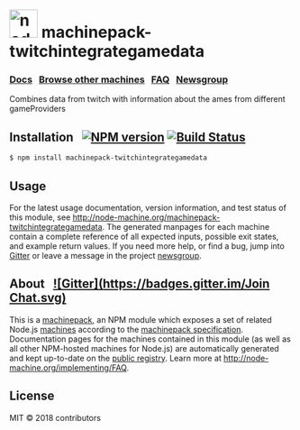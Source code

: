 
<h1>
  <a href="http://node-machine.org" title="Node-Machine public registry"><img alt="node-machine logo" title="Node-Machine Project" src="http://node-machine.org/images/machine-anthropomorph-for-white-bg.png" width="50" /></a>
  machinepack-twitchintegrategamedata
</h1>

### [Docs](http://node-machine.org/machinepack-twitchintegrategamedata) &nbsp; [Browse other machines](http://node-machine.org/machinepacks) &nbsp;  [FAQ](http://node-machine.org/implementing/FAQ)  &nbsp;  [Newsgroup](https://groups.google.com/forum/?hl=en#!forum/node-machine)

Combines data from twitch with information about the ames from different gameProviders


## Installation &nbsp; [![NPM version](https://badge.fury.io/js/machinepack-twitchintegrategamedata.svg)](http://badge.fury.io/js/machinepack-twitchintegrategamedata) [![Build Status](https://travis-ci.org/mikermcneil/machinepack-twitchintegrategamedata.png?branch=master)](https://travis-ci.org/mikermcneil/machinepack-twitchintegrategamedata)

```sh
$ npm install machinepack-twitchintegrategamedata
```

## Usage

For the latest usage documentation, version information, and test status of this module, see <a href="http://node-machine.org/machinepack-twitchintegrategamedata" title="Combines data from twitch with information about the ames from different gameProviders (for node.js)">http://node-machine.org/machinepack-twitchintegrategamedata</a>.  The generated manpages for each machine contain a complete reference of all expected inputs, possible exit states, and example return values.  If you need more help, or find a bug, jump into [Gitter](https://gitter.im/node-machine/general) or leave a message in the project [newsgroup](https://groups.google.com/forum/?hl=en#!forum/node-machine).

## About  &nbsp; [![Gitter](https://badges.gitter.im/Join Chat.svg)](https://gitter.im/node-machine/general?utm_source=badge&utm_medium=badge&utm_campaign=pr-badge&utm_content=badge)

This is a [machinepack](http://node-machine.org/machinepacks), an NPM module which exposes a set of related Node.js [machines](http://node-machine.org/spec/machine) according to the [machinepack specification](http://node-machine.org/spec/machinepack).
Documentation pages for the machines contained in this module (as well as all other NPM-hosted machines for Node.js) are automatically generated and kept up-to-date on the <a href="http://node-machine.org" title="Public machine registry for Node.js">public registry</a>.
Learn more at <a href="http://node-machine.org/implementing/FAQ" title="Machine Project FAQ (for implementors)">http://node-machine.org/implementing/FAQ</a>.

## License

MIT &copy; 2018 contributors

